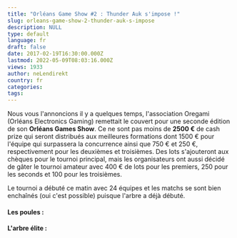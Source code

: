 ```yaml
---
title: "Orléans Game Show #2 : Thunder Auk s'impose !"
slug: orleans-game-show-2-thunder-auk-s-impose
description: NULL
type: default
language: fr
draft: false
date: 2017-02-19T16:30:00.000Z
lastmod: 2022-05-09T08:03:16.000Z
views: 1933
author: neLendirekt
country: fr
categories:
tags:
---
```

Nous vous l'annoncions il y a quelques temps, l'association Oregami (Orléans Electronics Gaming) remettait le couvert pour une seconde édition de son **Orléans Games Show**. Ce ne sont pas moins de **2500 €** de cash prize qui seront distribués aux meilleures formations dont 1500 € pour l'équipe qui surpassera la concurrence ainsi que 750 € et 250 €, respectivement pour les deuxièmes et troisièmes. Des lots s'ajouteront aux chèques pour le tournoi principal, mais les organisateurs ont aussi décidé de gâter le tournoi amateur avec 400 € de lots pour les premiers, 250 pour les seconds et 100 pour les troisièmes.

Le tournoi a débuté ce matin avec 24 équipes et les matchs se sont bien enchaînés (oui c'est possible) puisque l'arbre a déjà débuté.

#### **Les poules :**

#### **L'arbre élite :**
